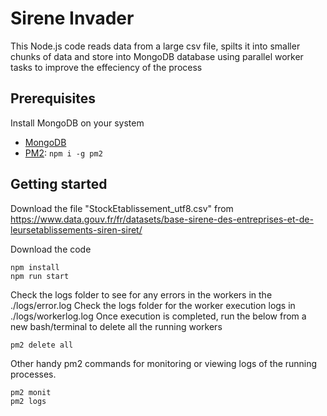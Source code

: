 # Sirene Invader

This Node.js code reads data from a large csv file, spilts it into smaller chunks of data and store into MongoDB database using parallel worker tasks to improve the effeciency of the process

## Prerequisites

Install MongoDB on your system

- [MongoDB](https://docs.mongodb.com/manual/installation/)
- [PM2](https://pm2.keymetrics.io/docs/usage/quick-start/): `npm i -g pm2`

## Getting started

Download the file "StockEtablissement_utf8.csv" from https://www.data.gouv.fr/fr/datasets/base-sirene-des-entreprises-et-de-leursetablissements-siren-siret/

Download the code

```shell
npm install
npm run start
```
Check the logs folder to see for any errors in the workers in the ./logs/error.log
Check the logs folder for the worker execution logs in ./logs/workerlog.log
Once execution is completed, run the below from a new bash/terminal to delete all the running workers

```shell
pm2 delete all
```
Other handy pm2 commands for monitoring or viewing logs of the running processes.

```shell
pm2 monit
pm2 logs  
```